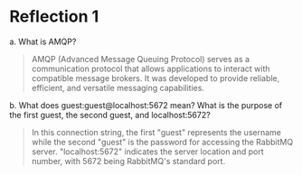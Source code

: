 # Reflection 1

a. What is AMQP?

> AMQP (Advanced Message Queuing Protocol) serves as a communication protocol that allows applications to interact with compatible message brokers. It was developed to provide reliable, efficient, and versatile messaging capabilities.

b. What does guest:guest@localhost:5672 mean? What is the purpose of the first guest, the second guest, and localhost:5672?

> In this connection string, the first "guest" represents the username while the second "guest" is the password for accessing the RabbitMQ server. "localhost:5672" indicates the server location and port number, with 5672 being RabbitMQ's standard port.